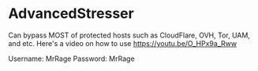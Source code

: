 # AdvancedStresser
Can bypass MOST of protected hosts such as CloudFlare, OVH, Tor, UAM, and etc.
Here's a video on how to use https://youtu.be/O_HPx9a_Rww



Username: MrRage
Password: MrRage
